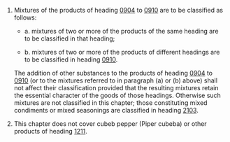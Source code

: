 1. Mixtures of the products of heading [0904](/headings/0904) to [0910](/headings/0910) are to be classified as follows:

   - a. mixtures of two or more of the products of the same heading are to be classified in that heading;

   - b. mixtures of two or more of the products of different headings are to be classified in heading [0910](/headings/0910).

    The addition of other substances to the products of heading [0904](/headings/0904) to [0910](/headings/0910) (or to the mixtures referred to in paragraph (a) or (b) above) shall not affect their classification provided that the resulting mixtures retain the essential character of the goods of those headings. Otherwise such mixtures are not classified in this chapter; those constituting mixed condiments or mixed seasonings are classified in heading [2103](/headings/2103).

2. This chapter does not cover cubeb pepper (Piper cubeba) or other products of heading [1211](/headings/1211).
